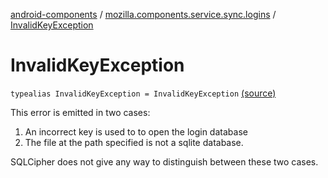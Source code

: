 [android-components](../index.md) / [mozilla.components.service.sync.logins](index.md) / [InvalidKeyException](./-invalid-key-exception.md)

# InvalidKeyException

`typealias InvalidKeyException = InvalidKeyException` [(source)](https://github.com/mozilla-mobile/android-components/blob/master/components/service/sync-logins/src/main/java/mozilla/components/service/sync/logins/AsyncLoginsStorage.kt#L90)

This error is emitted in two cases:

1. An incorrect key is used to to open the login database
2. The file at the path specified is not a sqlite database.

SQLCipher does not give any way to distinguish between these two cases.

